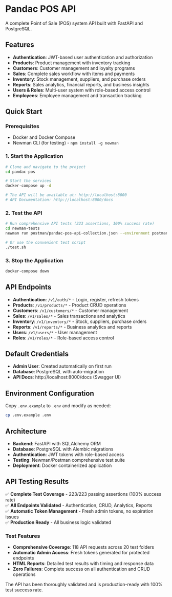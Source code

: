 # Pandac POS API

A complete Point of Sale (POS) system API built with FastAPI and PostgreSQL.

## Features

- **Authentication**: JWT-based user authentication and authorization
- **Products**: Product management with inventory tracking
- **Customers**: Customer management and loyalty programs
- **Sales**: Complete sales workflow with items and payments
- **Inventory**: Stock management, suppliers, and purchase orders
- **Reports**: Sales analytics, financial reports, and business insights
- **Users & Roles**: Multi-user system with role-based access control
- **Employees**: Employee management and transaction tracking

## Quick Start

### Prerequisites

- Docker and Docker Compose
- Newman CLI (for testing) - `npm install -g newman`

### 1. Start the Application

```bash
# Clone and navigate to the project
cd pandac-pos

# Start the services
docker-compose up -d

# The API will be available at: http://localhost:8000
# API Documentation: http://localhost:8000/docs
```

### 2. Test the API

```bash
# Run comprehensive API tests (223 assertions, 100% success rate)
cd newman-tests
newman run postman/pandac-pos-api-collection.json --environment postman/environment.json

# Or use the convenient test script
./test.sh
```

### 3. Stop the Application

```bash
docker-compose down
```

## API Endpoints

- **Authentication**: `/v1/auth/*` - Login, register, refresh tokens
- **Products**: `/v1/products/*` - Product CRUD operations
- **Customers**: `/v1/customers/*` - Customer management
- **Sales**: `/v1/sales/*` - Sales transactions and analytics
- **Inventory**: `/v1/inventory/*` - Stock, suppliers, purchase orders
- **Reports**: `/v1/reports/*` - Business analytics and reports
- **Users**: `/v1/users/*` - User management
- **Roles**: `/v1/roles/*` - Role-based access control

## Default Credentials

- **Admin User**: Created automatically on first run
- **Database**: PostgreSQL with auto-migration
- **API Docs**: http://localhost:8000/docs (Swagger UI)

## Environment Configuration

Copy `.env.example` to `.env` and modify as needed:

```bash
cp .env.example .env
```

## Architecture

- **Backend**: FastAPI with SQLAlchemy ORM
- **Database**: PostgreSQL with Alembic migrations
- **Authentication**: JWT tokens with role-based access
- **Testing**: Newman/Postman comprehensive test suite
- **Deployment**: Docker containerized application

## API Testing Results

✅ **Complete Test Coverage** - 223/223 passing assertions (100% success rate)  
✅ **All Endpoints Validated** - Authentication, CRUD, Analytics, Reports  
✅ **Automatic Token Management** - Fresh admin tokens, no expiration issues  
✅ **Production Ready** - All business logic validated  

### Test Features

- **Comprehensive Coverage**: 118 API requests across 20 test folders
- **Automatic Admin Access**: Fresh tokens generated for protected endpoints
- **HTML Reports**: Detailed test results with timing and response data
- **Zero Failures**: Complete success on all authentication and CRUD operations

The API has been thoroughly validated and is production-ready with 100% test success rate.
